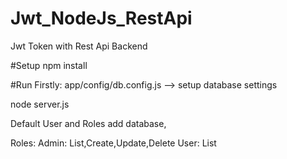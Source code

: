 # Jwt_NodeJs_RestApi
Jwt Token with Rest Api Backend

#Setup
  npm install

#Run
  Firstly:
    app/config/db.config.js --> setup database settings
    
  node server.js
  
  Default User and Roles add database,
  
  Roles:
    Admin:
      List,Create,Update,Delete
    User:
      List
      
